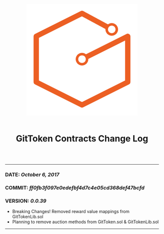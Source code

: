 
<p align="center">
<img src="https://github.com/git-token/media/blob/master/png/git_token_logo.png?raw=true">
<br/>
<br/>
<h1 align="center">GitToken Contracts Change Log</h1>
<br/>
<br/>
</p>

---

### DATE: *October 6, 2017*
### COMMIT: *ff0fb3f097e0edefbf4d7c4e05cd368def47bcfd*
### VERSION: *0.0.39*

- Breaking Changes! Removed reward value mappings from GitTokenLib.sol
- Planning to remove auction methods from GitToken.sol & GitTokenLib.sol

---
